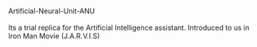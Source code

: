 <br>Artificial-Neural-Unit-ANU</br>
<br>Its a trial replica for the Artificial Intelligence assistant. Introduced to us in Iron Man Movie (J.A.R.V.I.S) </br>
